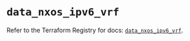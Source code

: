 # `data_nxos_ipv6_vrf`

Refer to the Terraform Registry for docs: [`data_nxos_ipv6_vrf`](https://registry.terraform.io/providers/ciscodevnet/nxos/0.5.10/docs/data-sources/ipv6_vrf).
